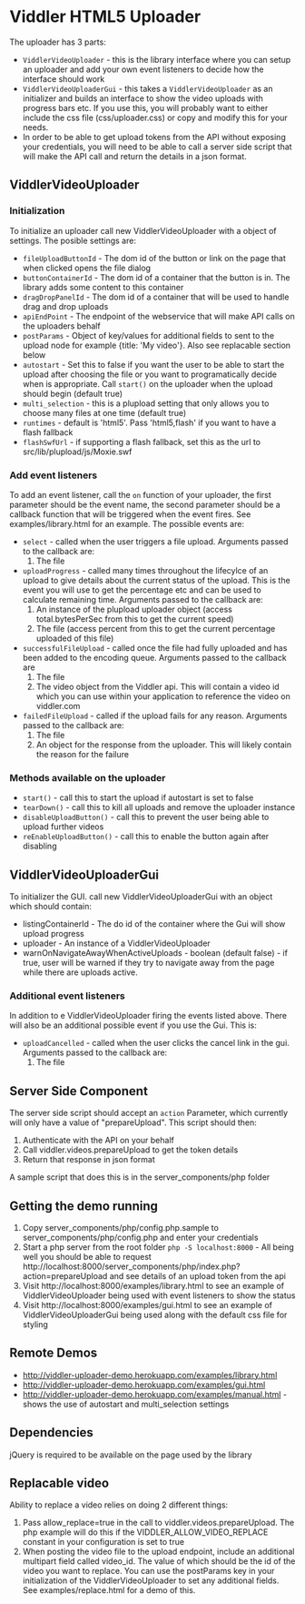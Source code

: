 Viddler HTML5 Uploader
======================

The uploader has 3 parts:
* `ViddlerVideoUploader` - this is the library interface where you can setup an uploader and add your own event listeners to decide how the interface should work
* `ViddlerVideoUploaderGui` - this takes a `ViddlerVideoUploader` as an initializer and builds an interface to show the video uploads with progress bars etc. If you use this, you will probably want to either include the css file (css/uploader.css) or copy and modify this for your needs.
* In order to be able to get upload tokens from the API without exposing your credentials, you will need to be able to call a server side script that will make the API call and return the details in a json format.

ViddlerVideoUploader
--------------------
### Initialization
To initialize an uploader call new ViddlerVideoUploader with a object of settings. The posible settings are:
  * `fileUploadButtonId` - The dom id of the button or link on the page that when clicked opens the file dialog
  * `buttonContainerId`  - The dom id of a container that the button is in. The library adds some content to this container
  * `dragDropPanelId` - The dom id of a container that will be used to handle drag and drop uploads
  * `apiEndPoint` - The endpoint of the webservice that will make API calls on the uploaders behalf
  * `postParams` - Object of key/values for additional fields to sent to the upload node for example {title: 'My video'}. Also see replacable section below
  * `autostart` - Set this to false if you want the user to be able to start the upload after choosing the file or you want to programatically decide when is appropriate. Call `start()` on the uploader when the upload should begin (default true)
  * `multi_selection` - this is a plupload setting that only allows you to choose many files at one time (default true)
  * `runtimes` - default is 'html5'. Pass 'html5,flash' if you want to have a flash fallback
  * `flashSwfUrl` - if supporting a flash fallback, set this as the url to src/lib/plupload/js/Moxie.swf

### Add event listeners
To add an event listener, call the `on` function of your uploader, the first parameter should be the event name, the second parameter should be a callback function that will be triggered when the event fires. See examples/library.html for an example. The possible events are:
* `select` - called when the user triggers a file upload. Arguments passed to the callback are:
  1. The file
* `uploadProgress` - called many times throughout the lifecylce of an upload to give details about the current status of the upload. This is the event you will use to get the percentage etc and can be used to calculate remaining time. Arguments passed to the callback are:
  1. An instance of the plupload uploader object (access total.bytesPerSec from this to get the current speed)
  2. The file (access percent from this to get the current percentage uploaded of this file)
* `successfulFileUpload` - called once the file had fully uploaded and has been added to the encoding queue. Arguments passed to the callback are
  1. The file
  2. The video object from the Viddler api. This will contain a video id which you can use within your application to reference the video on viddler.com
* `failedFileUpload` - called if the upload fails for any reason. Arguments passed to the callback are:
  1. The file
  2. An object for the response from the uploader. This will likely contain the reason for the failure

### Methods available on the uploader
* `start()` - call this to start the upload if autostart is set to false
* `tearDown()` - call this to kill all uploads and remove the uploader instance
* `disableUploadButton()` - call this to prevent the user being able to upload further videos
* `reEnableUploadButton()` - call this to enable the button again after disabling


ViddlerVideoUploaderGui
-----------------------
To initializer the GUI. call new ViddlerVideoUploaderGui with an object which should contain:
* listingContainerId - The do id of the container where the Gui will show upload progress
* uploader - An instance of a ViddlerVideoUploader
* warnOnNavigateAwayWhenActiveUploads - boolean (default false) - if true, user will be warned if they try to navigate away from the page while there are uploads active.

### Additional event listeners
In addition to e ViddlerVideoUploader firing the events listed above. There will also be an additional possible event if you use the Gui. This is:
* `uploadCancelled` - called when the user clicks the cancel link in the gui. Arguments passed to the callback are:
  1. The file


Server Side Component
---------------------
The server side script should accept an `action` Parameter, which currently will only have a value of "prepareUpload". This script should then:

1. Authenticate with the API on your behalf
2. Call viddler.videos.prepareUpload to get the token details
3. Return that response in json format

A sample script that does this is in the server_components/php folder

Getting the demo running
------------------------
1. Copy server_components/php/config.php.sample to server_components/php/config.php and enter your credentials
2. Start a php server from the root folder `php -S localhost:8000` - All being well you should be able to request http://localhost:8000/server_components/php/index.php?action=prepareUpload and see details of an upload token from the api
3. Visit http://localhost:8000/examples/library.html to see an example of ViddlerVideoUploader being used with event listeners to show the status
4. Visit http://localhost:8000/examples/gui.html to see an example of ViddlerVideoUploaderGui being used along with the default css file for styling

Remote Demos
------------

* http://viddler-uploader-demo.herokuapp.com/examples/library.html
* http://viddler-uploader-demo.herokuapp.com/examples/gui.html
* http://viddler-uploader-demo.herokuapp.com/examples/manual.html - shows the use of autostart and multi_selection settings

Dependencies
------------
jQuery is required to be available on the page used by the library

Replacable video
----------------
Ability to replace a video relies on doing 2 different things:

1. Pass allow_replace=true in the call to viddler.videos.prepareUpload. The php example will do this if the VIDDLER_ALLOW_VIDEO_REPLACE constant in your configuration is set to true
2. When posting the video file to the upload endpoint, include an additional multipart field called video_id. The value of which should be the id of the video you want to replace. You can use the postParams key in your initialization of the ViddlerVideoUploader to set any additional fields. See examples/replace.html for a demo of this.
